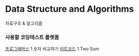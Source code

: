 # Data Structure and Algorithms
  자료구조 & 알고리즘

### 사용할 코딩테스트 플랫폼
[프로그래머스](https://programmers.co.kr/)
  1.숫자 비교하기
[리트코드](https://leetcode.com)
  1.Two Sum  
